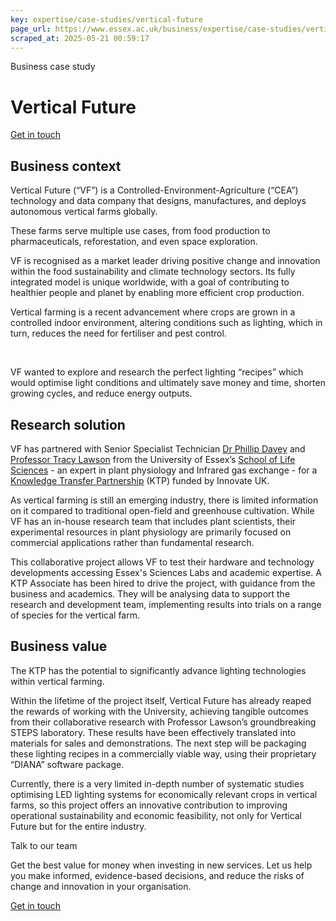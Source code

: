 ```yaml
---
key: expertise/case-studies/vertical-future
page_url: https://www.essex.ac.uk/business/expertise/case-studies/vertical-future
scraped_at: 2025-05-21 00:59:17
---
```


Business case study

# Vertical Future

[Get in touch](https://www.essex.ac.uk/forms/sign-up-to-hear-more-from-business-at-essex)

## Business context

Vertical Future (“VF”) is a Controlled-Environment-Agriculture (“CEA”) technology and data company that designs, manufactures, and deploys autonomous vertical farms globally.

These farms serve multiple use cases, from food production to pharmaceuticals, reforestation, and even space exploration.

VF is recognised as a market leader driving positive change and innovation within the food sustainability and climate technology sectors. Its fully integrated model is unique worldwide, with a goal of contributing to healthier people and planet by enabling more efficient crop production. 

Vertical farming is a recent advancement where crops are grown in a controlled indoor environment, altering conditions such as lighting, which in turn, reduces the need for fertiliser and pest control.

 

VF wanted to explore and research the perfect lighting “recipes” which would optimise light conditions and ultimately save money and time, shorten growing cycles, and reduce energy outputs.

## Research solution

VF has partnered with Senior Specialist Technician [Dr Phillip Davey](https://www.essex.ac.uk/people/DAVEY47905/Phillip-Davey) and [Professor Tracy Lawson](https://www.essex.ac.uk/people/LAWSO15101/Tracy-Lawson) from the University of Essex’s [School of Life Sciences](https://www.essex.ac.uk/departments/life-sciences) - an expert in plant physiology and Infrared gas exchange - for a [Knowledge Transfer Partnership](https://www.essex.ac.uk/business/expertise/knowledge-transfer-partnerships) (KTP) funded by Innovate UK.

As vertical farming is still an emerging industry, there is limited information on it compared to traditional open-field and greenhouse cultivation. While VF has an in-house research team that includes plant scientists, their experimental resources in plant physiology are primarily focused on commercial applications rather than fundamental research.

This collaborative project allows VF to test their hardware and technology developments accessing Essex's Sciences Labs and academic expertise. A KTP Associate has been hired to drive the project, with guidance from the business and academics. They will be analysing data to support the research and development team, implementing results into trials on a range of species for the vertical farm.

## Business value

The KTP has the potential to significantly advance lighting technologies within vertical farming.

Within the lifetime of the project itself, Vertical Future has already reaped the rewards of working with the University, achieving tangible outcomes from their collaborative research with Professor Lawson’s groundbreaking STEPS laboratory. These results have been effectively translated into materials for sales and demonstrations. The next step will be packaging these lighting recipes in a commercially viable way, using their proprietary “DIANA” software package.

Currently, there is a very limited in-depth number of systematic studies optimising LED lighting systems for economically relevant crops in vertical farms, so this project offers an innovative contribution to improving operational sustainability and economic feasibility, not only for Vertical Future but for the entire industry.

Talk to our team

Get the best value for money when investing in new services. Let us help you make informed, evidence-based decisions, and reduce the risks of change and innovation in your organisation.

[Get in touch](https://www.essex.ac.uk/forms/sign-up-to-hear-more-from-business-at-essex)